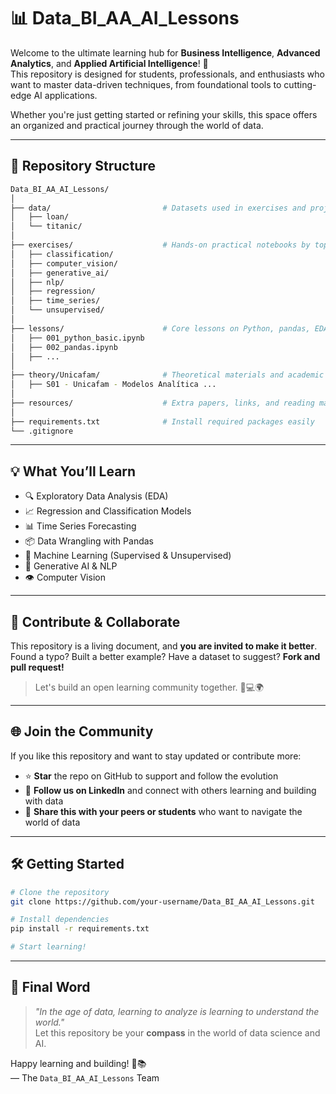 # 📊 Data_BI_AA_AI_Lessons

Welcome to the ultimate learning hub for **Business Intelligence**, **Advanced Analytics**, and **Applied Artificial Intelligence**! 🚀  
This repository is designed for students, professionals, and enthusiasts who want to master data-driven techniques, from foundational tools to cutting-edge AI applications.

Whether you're just getting started or refining your skills, this space offers an organized and practical journey through the world of data.

---

## 🧭 Repository Structure

```bash
Data_BI_AA_AI_Lessons/
│
├── data/                         # Datasets used in exercises and projects
│   ├── loan/
│   └── titanic/
│
├── exercises/                    # Hands-on practical notebooks by topic
│   ├── classification/
│   ├── computer_vision/
│   ├── generative_ai/
│   ├── nlp/
│   ├── regression/
│   ├── time_series/
│   └── unsupervised/
│
├── lessons/                      # Core lessons on Python, pandas, EDA, ML, etc.
│   ├── 001_python_basic.ipynb
│   ├── 002_pandas.ipynb
│   ├── ...
│
├── theory/Unicafam/              # Theoretical materials and academic slides
│   ├── S01 - Unicafam - Modelos Analítica ...
│
├── resources/                    # Extra papers, links, and reading material
│
├── requirements.txt              # Install required packages easily
└── .gitignore
```

---

## 💡 What You’ll Learn

- 🔍 Exploratory Data Analysis (EDA)
- 📈 Regression and Classification Models
- 📊 Time Series Forecasting
- 📦 Data Wrangling with Pandas
- 🧠 Machine Learning (Supervised & Unsupervised)
- 🤖 Generative AI & NLP
- 👁️ Computer Vision

---

## 🤝 Contribute & Collaborate

This repository is a living document, and **you are invited to make it better**.  
Found a typo? Built a better example? Have a dataset to suggest? **Fork and pull request!**

> Let's build an open learning community together. 🧠💻🌍

---

## 🌐 Join the Community

If you like this repository and want to stay updated or contribute more:

- ⭐ **Star** the repo on GitHub to support and follow the evolution  
- 👥 **Follow us on LinkedIn** and connect with others learning and building with data  
- 🔄 **Share this with your peers or students** who want to navigate the world of data

---

## 🛠️ Getting Started

```bash
# Clone the repository
git clone https://github.com/your-username/Data_BI_AA_AI_Lessons.git

# Install dependencies
pip install -r requirements.txt

# Start learning!
```

---

## 🧭 Final Word

> _"In the age of data, learning to analyze is learning to understand the world."_  
Let this repository be your **compass** in the world of data science and AI.

Happy learning and building! 🚀📚  
— The `Data_BI_AA_AI_Lessons` Team
